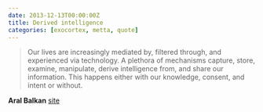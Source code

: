 ```yaml
---
date: 2013-12-13T00:00:00Z
title: Derived intelligence
categories: [exocortex, metta, quote]
---
```

> Our lives are increasingly mediated by, filtered through, and experienced via technology. A plethora of mechanisms capture, store, examine, manipulate, derive intelligence from, and share our information. This happens either with our knowledge, consent, and intent or without.

**Aral Balkan** [site](http://aralbalkan.com/notes/indie-data/)
